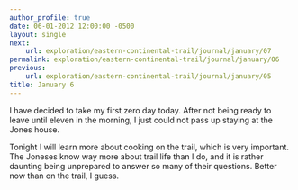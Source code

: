 ```yaml
---
author_profile: true
date: 06-01-2012 12:00:00 -0500
layout: single
next:
    url: exploration/eastern-continental-trail/journal/january/07
permalink: exploration/eastern-continental-trail/journal/january/06
previous:
    url: exploration/eastern-continental-trail/journal/january/05
title: January 6
---
```

I have decided to take my first zero day today. After not being ready to leave until eleven in the morning, I just could not pass up staying at the Jones house.

Tonight I will learn more about cooking on the trail, which is very important. The Joneses know way more about trail life than I do, and it is rather daunting being unprepared to answer so many of their questions. Better now than on the trail, I guess.

